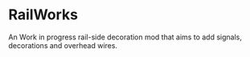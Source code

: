 # RailWorks
An Work in progress rail-side decoration mod that aims to add signals, decorations and overhead wires.